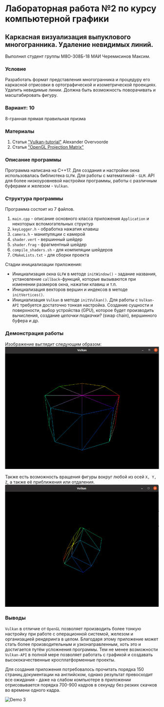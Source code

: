 # Лабораторная работа №2 по курсу компьютерной графики
## Каркасная визуализация выпуклового многогранника. Удаление невидимых линий.
Выполнил студент группы М8О-308Б-18 МАИ Черемисинов Максим.

### Условие
Разработать формат представления многогранника и процедуру его каркасной отрисовки в ортографической и изометрической проекциях.
Удалить невидимые линии. Должна быть возможность поворачивать и масштабировать фигуру.

### Вариант: 10
8-гранная прямая правильная призма

### Материалы
1. Статья ["Vulkan-tutorial"](https://vulkan-tutorial.com) Alexander Overvoorde
2. Статья ["OpenGL Projection Matrix"](http://www.songho.ca/opengl/gl_projectionmatrix.html)

### Описание программы
Программа написана на C++17. Для создания и настройки окна использовалась библиотека ```GLFW```. Для работы с математикой - ```GLM```.
API для более низкоуровневой настройки программы, работы с различным буферами и железом - ```Vulkan```.

### Структура программы
Программа состоит из 7 файлов.
1. ```main.cpp``` - описание основного класса приложения ```Application``` и некоторых вспомогательных структур
2. ```keyLogger.h``` - обработка нажатия клавиш
3. ```camera.h``` - манипуляции с камерой
4. ```shader.vert``` - вершинный шейдер
5. ```shader.frag``` - фрагментный шейдер
6. ```compile_shaders.sh``` - для компиляции шейдеров
7. ```CMakeLists.txt``` - для сборки проекта

Стадии инициализации приложения:
* Инициализация окна ```GLFW``` в методе ```initWindow()``` - задание названия, установление ```callback```-функций, которые вызываются при изменении размеров окна,
нажатии клавиш и т.п.
* Инициализация векторов вершин и индексов в методе ```initVertices()```.
* Инициализация ```Vulkan``` в методе ```initVulkan()```. Для работы с ```Vulkan-API``` требуется достаточно тонкая настройка.
Создание сущности и поверхности, выбор устройства (GPU), которое будет производить вычисления, создание _цепочки подкачки?_ (swap chain), вершинного буфера и др.

### Демонстрация работы
Изображение выглядит следующим образом:
![Demo 1](https://github.com/devepodete/kg_labs/blob/main/lab2/gif/demo1.png)

Также есть возможность вращения фигуры вокруг любой из осей ```X, Y, Z```, а также её приближения или отдаления.
![Demo 2](https://github.com/devepodete/kg_labs/blob/main/lab2/gif/demo2.png)

### Выводы
```Vulkan```  в отличие от ```OpenGL``` позволяет производить более тонкую настройку при работе с операционной системой, железом и организацией рендеринга в целом.
Благодаря этому приложение может стать более производительным и узконаправленным, хоть это и достигается путём усложнения программы. Тем не менее возможности
```Vulkan-API``` в полной мере позволяет работать с графикой и создавать высококачественные кросплатформенные проекты.

Для создания приложения потребовалось прочитать порядка 150 страниц документации на английском, однако результат превосходит все ожидания - даже на слабом
компьютере в приложении отрисовывается порядка 700-900 кадров в секунду без резких скачков во времени одного кадра.

![Demo 3](https://github.com/devepodete/kg_labs/blob/main/lab2/gif/demo3.png)

